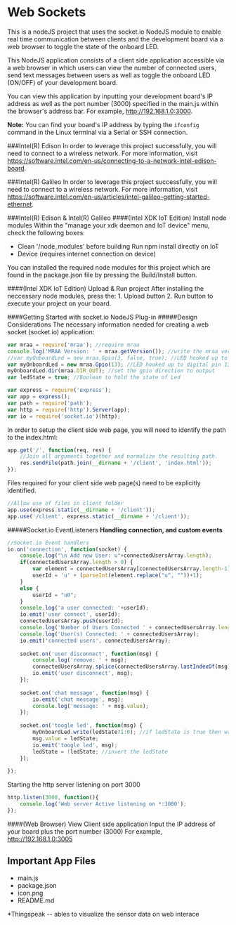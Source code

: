 Web Sockets
============================
This is a nodeJS project that uses the socket.io NodeJS module to enable real time communication between clients and the development board via a web browser to toggle the state of the onboard LED.

This NodeJS application consists of a client side application accessible via a web browser in which users can view the number of connected users, send text messages between users as well as toggle the onboard LED (ON/OFF) of your development board.

You can view this application by inputting your development board's IP address as well as the port number (3000) specified in the main.js within the browser's address bar. For example, http://192.168.1.0:3000.

**Note:** You can find your board's IP address by typing the ```ifconfig``` command in the Linux terminal via a Serial or SSH connection.

###Intel(R) Edison
In order to leverage this project successfully, you will need to connect to a wireless network. For more information, visit https://software.intel.com/en-us/connecting-to-a-network-intel-edison-board.

###Intel(R) Galileo
In order to leverage this project successfully, you will need to connect to a wireless network. For more information, visit https://software.intel.com/en-us/articles/intel-galileo-getting-started-ethernet.


###Intel(R) Edison & Intel(R) Galileo
####(Intel XDK IoT Edition) Install node modules
Within the "manage your xdk daemon and IoT device" menu, check the following boxes:

* Clean '/node_modules' before building Run npm install directly on IoT
* Device (requires internet connection on device)

You can installed the required node modules for this project which are found in the package.json file by pressing the Build/Install button.

####(Intel XDK IoT Edition) Upload & Run project
After installing the neccessary node modules, press the:
    1. Upload button
    2. Run button to execute your project on your board.

####Getting Started with socket.io NodeJS Plug-in
#####Design Considerations
The necessary information needed for creating a web socket (socket.io) application:
```javascript
var mraa = require('mraa'); //require mraa
console.log('MRAA Version: ' + mraa.getVersion()); //write the mraa version to the Intel XDK console
//var myOnboardLed = new mraa.Gpio(3, false, true); //LED hooked up to digital pin (or built in pin on Galileo Gen1)
var myOnboardLed = new mraa.Gpio(13); //LED hooked up to digital pin 13 (or built in pin on Intel Galileo Gen2 as well as Intel Edison)
myOnboardLed.dir(mraa.DIR_OUT); //set the gpio direction to output
var ledState = true; //Boolean to hold the state of Led

var express = require('express');
var app = express();
var path = require('path');
var http = require('http').Server(app);
var io = require('socket.io')(http);
```
In order to setup the client side web page, you will need to identify the path to the index.html:
```javascript
app.get('/', function(req, res) {
    //Join all arguments together and normalize the resulting path.
    res.sendFile(path.join(__dirname + '/client', 'index.html'));
});
```
Files required for your client side web page(s) need to be explicitly identified.
```javascript
//Allow use of files in client folder
app.use(express.static(__dirname + '/client'));
app.use('/client', express.static(__dirname + '/client'));
```

#####Socket.io EventListeners
**Handling connection, and custom events**
```javascript
//Socket.io Event handlers
io.on('connection', function(socket) {
    console.log("\n Add new User: u"+connectedUsersArray.length);
    if(connectedUsersArray.length > 0) {
        var element = connectedUsersArray[connectedUsersArray.length-1];
        userId = 'u' + (parseInt(element.replace("u", ""))+1);
    }
    else {
        userId = "u0";
    }
    console.log('a user connected: '+userId);
    io.emit('user connect', userId);
    connectedUsersArray.push(userId);
    console.log('Number of Users Connected ' + connectedUsersArray.length);
    console.log('User(s) Connected: ' + connectedUsersArray);
    io.emit('connected users', connectedUsersArray);
    
    socket.on('user disconnect', function(msg) {
        console.log('remove: ' + msg);
        connectedUsersArray.splice(connectedUsersArray.lastIndexOf(msg), 1);
        io.emit('user disconnect', msg);
    });
    
    socket.on('chat message', function(msg) {
        io.emit('chat message', msg);
        console.log('message: ' + msg.value);
    });
    
    socket.on('toogle led', function(msg) {
        myOnboardLed.write(ledState?1:0); //if ledState is true then write a '1' (high) otherwise write a '0' (low)
        msg.value = ledState;
        io.emit('toogle led', msg);
        ledState = !ledState; //invert the ledState
    });
    
});
```

Starting the http server listening on port 3000
```javascript
http.listen(3000, function(){
    console.log('Web server Active listening on *:3000');
});
```

####(Web Browser) View Client side application
Input the IP address of your board plus the port number (3000) 
For example, http://192.168.1.0:3005


Important App Files
---------------------------
* main.js
* package.json
* icon.png
* README.md

*Thingspeak -- ables to visualize the sensor data on web interace
